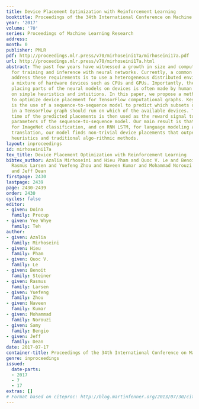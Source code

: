 ```yaml
---
title: Device Placement Optimization with Reinforcement Learning
booktitle: Proceedings of the 34th International Conference on Machine Learning
year: '2017'
volume: '70'
series: Proceedings of Machine Learning Research
address: 
month: 0
publisher: PMLR
pdf: http://proceedings.mlr.press/v70/mirhoseini17a/mirhoseini17a.pdf
url: http://proceedings.mlr.press/v70/mirhoseini17a.html
abstract: The past few years have witnessed a growth in size and computational requirements
  for training and inference with neural networks. Currently, a common approach to
  address these requirements is to use a heterogeneous distributed environment with
  a mixture of hardware devices such as CPUs and GPUs. Importantly, the decision of
  placing parts of the neural models on devices is often made by human experts based
  on simple heuristics and intuitions. In this paper, we propose a method which learns
  to optimize device placement for TensorFlow computational graphs. Key to our method
  is the use of a sequence-to-sequence model to predict which subsets of operations
  in a TensorFlow graph should run on which of the available devices. The execution
  time of the predicted placements is then used as the reward signal to optimize the
  parameters of the sequence-to-sequence model. Our main result is that on Inception-V3
  for ImageNet classification, and on RNN LSTM, for language modeling and neural machine
  translation, our model finds non-trivial device placements that outperform hand-crafted
  heuristics and traditional algo-rithmic methods.
layout: inproceedings
id: mirhoseini17a
tex_title: Device Placement Optimization with Reinforcement Learning
bibtex_author: Azalia Mirhoseini and Hieu Pham and Quoc V. Le and Benoit Steiner and
  Rasmus Larsen and Yuefeng Zhou and Naveen Kumar and Mohammad Norouzi and Samy Bengio
  and Jeff Dean
firstpage: 2430
lastpage: 2439
page: 2430-2439
order: 2430
cycles: false
editor:
- given: Doina
  family: Precup
- given: Yee Whye
  family: Teh
author:
- given: Azalia
  family: Mirhoseini
- given: Hieu
  family: Pham
- given: Quoc V.
  family: Le
- given: Benoit
  family: Steiner
- given: Rasmus
  family: Larsen
- given: Yuefeng
  family: Zhou
- given: Naveen
  family: Kumar
- given: Mohammad
  family: Norouzi
- given: Samy
  family: Bengio
- given: Jeff
  family: Dean
date: 2017-07-17
container-title: Proceedings of the 34th International Conference on Machine Learning
genre: inproceedings
issued:
  date-parts:
  - 2017
  - 7
  - 17
extras: []
# Format based on citeproc: http://blog.martinfenner.org/2013/07/30/citeproc-yaml-for-bibliographies/
---
```

